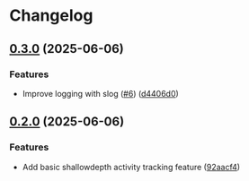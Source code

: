 # Changelog

## [0.3.0](https://github.com/Gabriel-Rockson/shallowdepth/compare/v0.2.0...v0.3.0) (2025-06-06)


### Features

* Improve logging with slog ([#6](https://github.com/Gabriel-Rockson/shallowdepth/issues/6)) ([d4406d0](https://github.com/Gabriel-Rockson/shallowdepth/commit/d4406d0cbdd6c95e42d38f716654038548bd95e9))

## [0.2.0](https://github.com/Gabriel-Rockson/shallowdepth/compare/v0.1.0...v0.2.0) (2025-06-06)


### Features

* Add basic shallowdepth activity tracking feature ([92aacf4](https://github.com/Gabriel-Rockson/shallowdepth/commit/92aacf4e0c614a83eba90783c96ed004abf54173))

